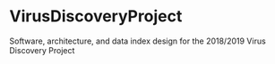 # VirusDiscoveryProject
Software, architecture, and data index design for the 2018/2019 Virus Discovery Project
